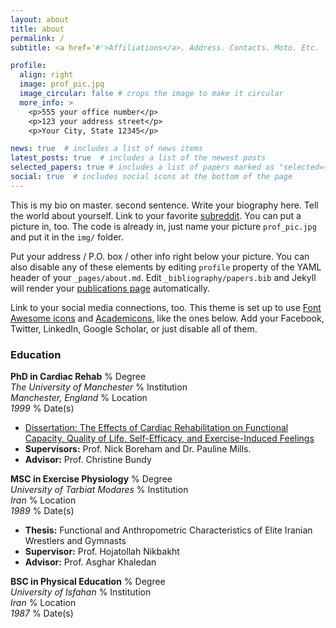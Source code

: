 ```yaml
---
layout: about
title: about
permalink: /
subtitle: <a href='#'>Affiliations</a>. Address. Contacts. Moto. Etc.

profile:
  align: right
  image: prof_pic.jpg
  image_circular: false # crops the image to make it circular
  more_info: >
    <p>555 your office number</p>
    <p>123 your address street</p>
    <p>Your City, State 12345</p>

news: true  # includes a list of news items
latest_posts: true  # includes a list of the newest posts
selected_papers: true # includes a list of papers marked as "selected={true}"
social: true  # includes social icons at the bottom of the page
---
```


This is my bio on master.  second sentence. Write your biography here. Tell the world about yourself. Link to your favorite [subreddit](http://reddit.com). You can put a picture in, too. The code is already in, just name your picture `prof_pic.jpg` and put it in the `img/` folder.

Put your address / P.O. box / other info right below your picture. You can also disable any of these elements by editing `profile` property of the YAML header of your `_pages/about.md`. Edit `_bibliography/papers.bib` and Jekyll will render your [publications page](/al-folio/publications/) automatically.

Link to your social media connections, too. This theme is set up to use [Font Awesome icons](http://fortawesome.github.io/Font-Awesome/) and [Academicons](https://jpswalsh.github.io/academicons/), like the ones below. Add your Facebook, Twitter, LinkedIn, Google Scholar, or just disable all of them.

### Education

**PhD in Cardiac Rehab** % Degree  
*The University of Manchester* % Institution  
*Manchester, England* % Location  
*1999* % Date(s)

- [Dissertation: The Effects of Cardiac Rehabilitation on Functional Capacity, Quality of Life, Self-Efficacy, and Exercise-Induced Feelings](https://www.proquest.com/openview/12e30465a48790c15bc6ce9825d8c856/1?pq-origsite=gscholar&cbl=2026366&diss=y)
- **Supervisors:** Prof. Nick Boreham and Dr. Pauline Mills.
- **Advisor:** Prof. Christine Bundy

**MSC in Exercise Physiology** % Degree  
*University of Tarbiat Modares* % Institution  
*Iran* % Location  
*1989* % Date(s)

- **Thesis:** Functional and Anthropometric Characteristics of Elite Iranian Wrestlers and Gymnasts
- **Supervisor:** Prof. Hojatollah Nikbakht
- **Advisor:** Prof. Asghar Khaledan

**BSC in Physical Education** % Degree  
*University of Isfahan* % Institution  
*Iran* % Location  
*1987* % Date(s)
